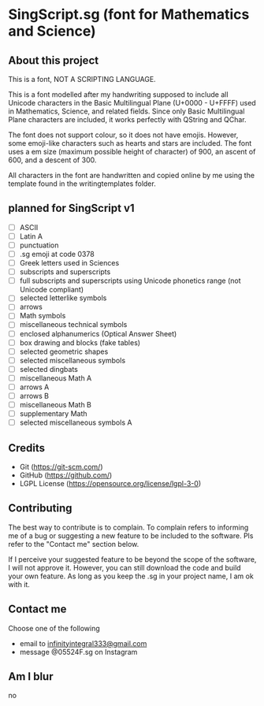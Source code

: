 # SingScript.sg (font for Mathematics and Science)

## About this project

This is a font, NOT A SCRIPTING LANGUAGE.

This is a font modelled after my handwriting supposed to include all Unicode characters in the Basic Multilingual Plane (U+0000 - U+FFFF) used in Mathematics, Science, and related fields. Since only Basic Multilingual Plane characters are included, it works perfectly with QString and QChar.

The font does not support colour, so it does not have emojis. However, some emoji-like characters such as hearts and stars are included. The font uses a em size (maximum possible height of character) of 900, an ascent of 600, and a descent of 300.

All characters in the font are handwritten and copied online by me using the template found in the writingtemplates folder.

## planned for SingScript v1
- [ ] ASCII
- [ ] Latin A
- [ ] punctuation
- [ ] .sg emoji at code 0378
- [ ] Greek letters used in Sciences
- [ ] subscripts and superscripts
- [ ] full subscripts and superscripts using Unicode phonetics range (not Unicode compliant)
- [ ] selected letterlike symbols
- [ ] arrows
- [ ] Math symbols
- [ ] miscellaneous technical symbols
- [ ] enclosed alphanumerics (Optical Answer Sheet)
- [ ] box drawing and blocks (fake tables)
- [ ] selected geometric shapes
- [ ] selected miscellaneous symbols
- [ ] selected dingbats
- [ ] miscellaneous Math A
- [ ] arrows A
- [ ] arrows B
- [ ] miscellaneous Math B
- [ ] supplementary Math
- [ ] selected miscellaneous symbols A

## Credits
- Git (https://git-scm.com/)
- GitHub (https://github.com/)
- LGPL License (https://opensource.org/license/lgpl-3-0)

## Contributing
The best way to contribute is to complain. To complain refers to informing me of a bug or suggesting a new feature to be included to the software. Pls refer to the "Contact me" section below.

If I perceive your suggested feature to be beyond the scope of the software, I will not approve it. However, you can still download the code and build your own feature. As long as you keep the .sg in your project name, I am ok with it.

## Contact me
Choose one of the following
- email to infinityintegral333@gmail.com
- message @05524F.sg on Instagram

## Am I blur
no
